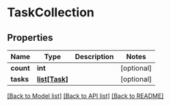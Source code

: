 # TaskCollection

## Properties
Name | Type | Description | Notes
------------ | ------------- | ------------- | -------------
**count** | **int** |  | [optional] 
**tasks** | [**list[Task]**](Task.md) |  | [optional] 

[[Back to Model list]](../README.md#documentation-for-models) [[Back to API list]](../README.md#documentation-for-api-endpoints) [[Back to README]](../README.md)


